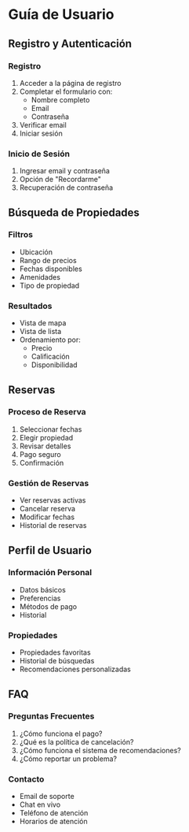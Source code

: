 # Guía de Usuario

## Registro y Autenticación

### Registro

1. Acceder a la página de registro
2. Completar el formulario con:
   - Nombre completo
   - Email
   - Contraseña
3. Verificar email
4. Iniciar sesión

### Inicio de Sesión

1. Ingresar email y contraseña
2. Opción de "Recordarme"
3. Recuperación de contraseña

## Búsqueda de Propiedades

### Filtros

- Ubicación
- Rango de precios
- Fechas disponibles
- Amenidades
- Tipo de propiedad

### Resultados

- Vista de mapa
- Vista de lista
- Ordenamiento por:
  - Precio
  - Calificación
  - Disponibilidad

## Reservas

### Proceso de Reserva

1. Seleccionar fechas
2. Elegir propiedad
3. Revisar detalles
4. Pago seguro
5. Confirmación

### Gestión de Reservas

- Ver reservas activas
- Cancelar reserva
- Modificar fechas
- Historial de reservas

## Perfil de Usuario

### Información Personal

- Datos básicos
- Preferencias
- Métodos de pago
- Historial

### Propiedades

- Propiedades favoritas
- Historial de búsquedas
- Recomendaciones personalizadas

## FAQ

### Preguntas Frecuentes

1. ¿Cómo funciona el pago?
2. ¿Qué es la política de cancelación?
3. ¿Cómo funciona el sistema de recomendaciones?
4. ¿Cómo reportar un problema?

### Contacto

- Email de soporte
- Chat en vivo
- Teléfono de atención
- Horarios de atención
